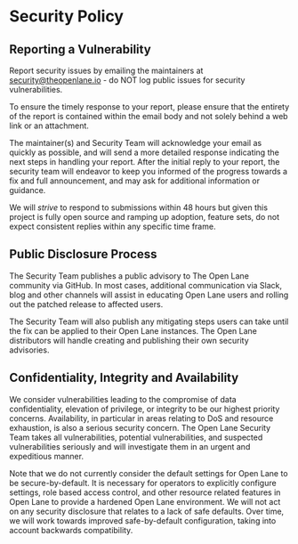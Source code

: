 # Security Policy

## Reporting a Vulnerability

Report security issues by emailing the maintainers at security@theopenlane.io - do NOT log public issues for security vulnerabilities.

To ensure the timely response to your report, please ensure that the entirety of the report is contained within the email body and not solely behind a web link or an attachment.

The maintainer(s) and Security Team will acknowledge your email as quickly as possible, and will send a more detailed response indicating the next steps in handling your report. After the initial reply to your report, the security team will endeavor to keep you informed of the progress towards a fix and full announcement, and may ask for additional information or guidance.

We will _strive_ to respond to submissions within 48 hours but given this project is fully open source and ramping up adoption, feature sets, do not expect consistent replies within any specific time frame.


## Public Disclosure Process

The Security Team publishes a public advisory to The Open Lane community via GitHub. In most cases, additional communication via Slack, blog and other channels will assist in educating Open Lane users and rolling out the patched release to affected users.

The Security Team will also publish any mitigating steps users can take until the fix can be applied to their Open Lane instances. The Open Lane distributors will handle creating and publishing their own security advisories.

## Confidentiality, Integrity and Availability

We consider vulnerabilities leading to the compromise of data confidentiality, elevation of privilege, or integrity to be our highest priority concerns. Availability, in particular in areas relating to DoS and resource exhaustion, is also a serious security concern. The Open Lane Security Team takes all vulnerabilities, potential vulnerabilities, and suspected vulnerabilities seriously and will investigate them in an urgent and expeditious manner.

Note that we do not currently consider the default settings for Open Lane to be secure-by-default. It is necessary for operators to explicitly configure settings, role based access control, and other resource related features in Open Lane to provide a hardened Open Lane environment. We will not act on any security disclosure that relates to a lack of safe defaults. Over time, we will work towards improved safe-by-default configuration, taking into account backwards compatibility.
